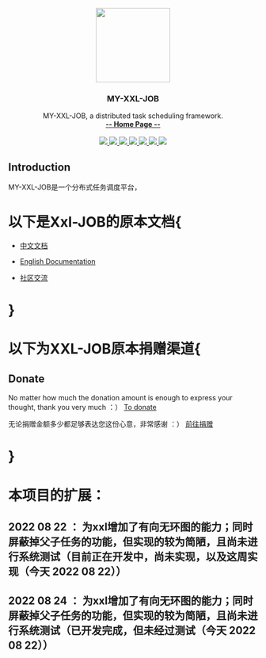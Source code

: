 <p align="center" >
    <img src="https://www.xuxueli.com/doc/static/xxl-job/images/xxl-logo.jpg" width="150">
    <h3 align="center">MY-XXL-JOB</h3>
    <p align="center">
        MY-XXL-JOB, a distributed task scheduling framework.
        <br>
        <a href="https://www.xuxueli.com/xxl-job/"><strong>-- Home Page --</strong></a>
        <br>
        <br>
        <a href="https://github.com/xuxueli/xxl-job/actions">
            <img src="https://github.com/xuxueli/xxl-job/workflows/Java%20CI/badge.svg" >
        </a>
        <a href="https://maven-badges.herokuapp.com/maven-central/com.xuxueli/xxl-job/">
            <img src="https://maven-badges.herokuapp.com/maven-central/com.xuxueli/xxl-job/badge.svg" >
        </a>
        <a href="https://github.com/xuxueli/xxl-job/releases">
         <img src="https://img.shields.io/github/release/xuxueli/xxl-job.svg" >
        </a>
        <a href="https://github.com/xuxueli/xxl-job/">
            <img src="https://img.shields.io/github/stars/xuxueli/xxl-job" >
        </a>
        <a href="https://hub.docker.com/r/xuxueli/xxl-job-admin/">
            <img src="https://img.shields.io/docker/pulls/xuxueli/xxl-job-admin" >
        </a>
        <a href="http://www.gnu.org/licenses/gpl-3.0.html">
         <img src="https://img.shields.io/badge/license-GPLv3-blue.svg" >
        </a>
        <a href="https://www.xuxueli.com/page/donate.html">
           <img src="https://img.shields.io/badge/%24-donate-ff69b4.svg?style=flat" >
        </a>
    </p>
</p>


## Introduction

MY-XXL-JOB是一个分布式任务调度平台，

# 以下是Xxl-JOB的原本文档{


- [中文文档](https://www.xuxueli.com/xxl-job/)
- [English Documentation](https://www.xuxueli.com/xxl-job/en/)


   
- [社区交流](https://www.xuxueli.com/page/community.html)

# }

# 以下为XXL-JOB原本捐赠渠道{
## Donate
No matter how much the donation amount is enough to express your thought, thank you very much ：）     [To donate](https://www.xuxueli.com/page/donate.html )

无论捐赠金额多少都足够表达您这份心意，非常感谢 ：）      [前往捐赠](https://www.xuxueli.com/page/donate.html )
# }

# 本项目的扩展：
## 2022 08 22 ： 为xxl增加了有向无环图的能力；同时屏蔽掉父子任务的功能，但实现的较为简陋，且尚未进行系统测试（目前正在开发中，尚未实现，以及这周实现（今天 2022 08 22））

## 2022 08 24 ： 为xxl增加了有向无环图的能力；同时屏蔽掉父子任务的功能，但实现的较为简陋，且尚未进行系统测试（已开发完成，但未经过测试（今天 2022 08 22））
